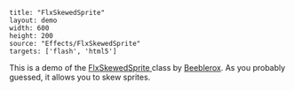 ```
title: "FlxSkewedSprite"
layout: demo
width: 600
height: 200
source: "Effects/FlxSkewedSprite"
targets: ['flash', 'html5']
```

This is a demo of the [FlxSkewedSprite ](https://github.com/HaxeFlixel/flixel-addons/blob/master/flixel/addons/display/FlxSkewedSprite.hx)class by [Beeblerox](https://github.com/Beeblerox). As you probably guessed, it allows you to skew sprites.
